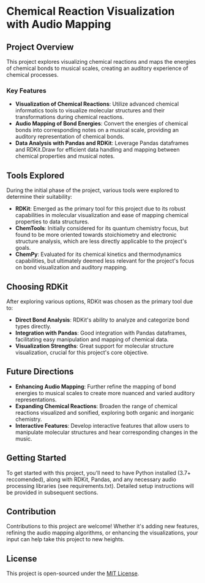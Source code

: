 # Chemical Reaction Visualization with Audio Mapping

## Project Overview

This project explores visualizing chemical reactions and maps the energies of chemical bonds to musical scales, creating an auditory experience of chemical processes. 

### Key Features

- **Visualization of Chemical Reactions**: Utilize advanced chemical informatics tools to visualize molecular structures and their transformations during chemical reactions.
- **Audio Mapping of Bond Energies**: Convert the energies of chemical bonds into corresponding notes on a musical scale, providing an auditory representation of chemical bonds.
- **Data Analysis with Pandas and RDKit**: Leverage Pandas dataframes and RDKit.Draw for efficient data handling and mapping between chemical properties and musical notes.

## Tools Explored

During the initial phase of the project, various tools were explored to determine their suitability:

- **RDKit**: Emerged as the primary tool for this project due to its robust capabilities in molecular visualization and ease of mapping chemical properties to data structures.
- **ChemTools**: Initially considered for its quantum chemistry focus, but found to be more oriented towards stoichiometry and electronic structure analysis, which are less directly applicable to the project's goals.
- **ChemPy**: Evaluated for its chemical kinetics and thermodynamics capabilities, but ultimately deemed less relevant for the project's focus on bond visualization and auditory mapping.

## Choosing RDKit

After exploring various options, RDKit was chosen as the primary tool due to:

- **Direct Bond Analysis**: RDKit's ability to analyze and categorize bond types directly.
- **Integration with Pandas**: Good integration with Pandas dataframes, facilitating easy manipulation and mapping of chemical data.
- **Visualization Strengths**: Great support for molecular structure visualization, crucial for this project's core objective.

## Future Directions

- **Enhancing Audio Mapping**: Further refine the mapping of bond energies to musical scales to create more nuanced and varied auditory representations.
- **Expanding Chemical Reactions**: Broaden the range of chemical reactions visualized and sonified, exploring both organic and inorganic chemistry.
- **Interactive Features**: Develop interactive features that allow users to manipulate molecular structures and hear corresponding changes in the music.

## Getting Started

To get started with this project, you'll need to have Python installed (3.7+ reccomended), along with RDKit, Pandas, and any necessary audio processing libraries (see requirements.txt). Detailed setup instructions will be provided in subsequent sections.

## Contribution

Contributions to this project are welcome! Whether it's adding new features, refining the audio mapping algorithms, or enhancing the visualizations, your input can help take this project to new heights.

## License

This project is open-sourced under the [MIT License](LICENSE).
